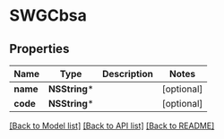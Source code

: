 # SWGCbsa

## Properties
Name | Type | Description | Notes
------------ | ------------- | ------------- | -------------
**name** | **NSString*** |  | [optional] 
**code** | **NSString*** |  | [optional] 

[[Back to Model list]](../README.md#documentation-for-models) [[Back to API list]](../README.md#documentation-for-api-endpoints) [[Back to README]](../README.md)


